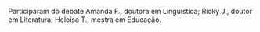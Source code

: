 Participaram do debate Amanda F., doutora em Linguística; Ricky J., doutor em Literatura; Heloísa T., mestra em Educação.

